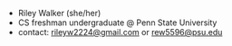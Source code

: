 - Riley Walker (she/her)
- CS freshman undergraduate @ Penn State University
- contact: rileyw2224@gmail.com or rew5596@psu.edu


<!---
rileyw22/rileyw22 is a ✨ special ✨ repository because its `README.md` (this file) appears on your GitHub profile.
You can click the Preview link to take a look at your changes.
--->
